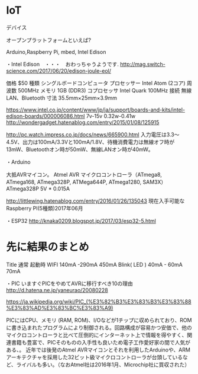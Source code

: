# IoT

デバイス

オープンプラットフォームといえば?

Arduino,Raspberry Pi, mbed, Intel Edison

・Intel Edison　・・・　おわっちゃうようです.
http://mag.switch-science.com/2017/06/20/edison-joule-eol/

価格	$50
種類	シングルボードコンピュータ
プロセッサー	Intel Atom (2コア)
周波数	500MHz
メモリ	1GB (DDR3)
コプロセッサ	Intel Quark 100MHz
接続	無線LAN、Bluetooth
寸法	35.5mm×25mm×3.9mm

https://www.intel.co.jp/content/www/jp/ja/support/boards-and-kits/intel-edison-boards/000006086.html
 7v-15v
 0.32w-0.41w
 http://wondergadget.hatenablog.com/entry/2015/01/08/125915
 
 http://pc.watch.impress.co.jp/docs/news/665900.html
 入力電圧は3.3～4.5V、出力は100mA/3.3Vと100mA/1.8V、待機消費電力は無線オフ時が13mW、Bluetoothオン時が50mW、無線LANオン時が40mW。
 
 
 ・Arduino
 
 大抵AVRマイコン。
 Atmel AVR マイクロコントローラ（ATmega8, ATmega168, ATmega328P, ATMega644P, ATmega1280, SAM3X）
 ATmega328P
 5V * 0.015A 

 http://littlewing.hatenablog.com/entry/2016/01/26/135043
 現在入手可能なRaspberry PI(5種類)2017年06月
 
 
 ・ESP32
 http://knaka0209.blogspot.jp/2017/03/esp32-5.html
 # 先に結果のまとめ
Title	通常	起動時
WIFI	 140mA -290mA	 450mA
Blink( LED )	 40mA - 60mA	70mA

・PIC
いますぐPICをやめてAVRに移行すべき10の理由
http://d.hatena.ne.jp/yaneurao/20080228

https://ja.wikipedia.org/wiki/PIC_(%E3%82%B3%E3%83%B3%E3%83%88%E3%83%AD%E3%83%BC%E3%83%A9)

PICにはCPU、メモリ (RAM, ROM)、I/Oなどが1チップに収められており、ROMに書き込まれたプログラムにより制御される。回路構成が容易かつ安価で、他のマイクロコントローラと比べて圧倒的にインターネット上で情報を得やすく、関連書籍も豊富で、PICそのものの入手性も良いため電子工作愛好家の間で人気がある、。
近年では後発のAtmel AVRマイコンとそれを利用したArduinoや、ARMアーキテクチャを採用した32ビット級マイクロコントローラが台頭しているなど、ライバルも多い。（なおAtmel社は2016年1月、Microchip社に買収された）



